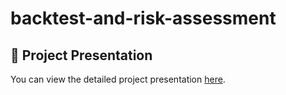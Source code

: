 # backtest-and-risk-assessment

## 📄 Project Presentation

You can view the detailed project presentation [here](./Group_28_presentation.pdf).
